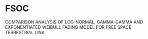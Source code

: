 # FSOC
COMPARISON ANALYSIS OF LOG-NORMAL, GAMMA-GAMMA AND EXPONENTIATED WEIBULL FADING MODEL FOR FREE SPACE TERRESTRIAL LINK
